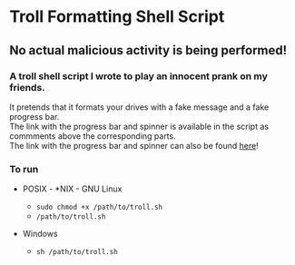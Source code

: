 Troll Formatting Shell Script
===============

## No actual malicious activity is being performed!

### A troll shell script I wrote to play an innocent prank on my friends.  
It pretends that it formats your drives with a fake message and a fake progress bar.  
The link with the progress bar and spinner is available in the script as commments above the corresponding parts.  
The link with the progress bar and spinner can also be found [here](https://stackoverflow.com/a/38340073)!

### To run
- POSIX - \*NIX - GNU Linux
  - ```sudo chmod +x /path/to/troll.sh```
  - ```/path/to/troll.sh```

- Windows
  - ```sh /path/to/troll.sh```
